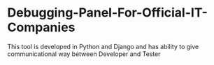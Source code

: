 # Debugging-Panel-For-Official-IT-Companies
This tool is developed in Python and Django and has ability to give communicational way between Developer and Tester
